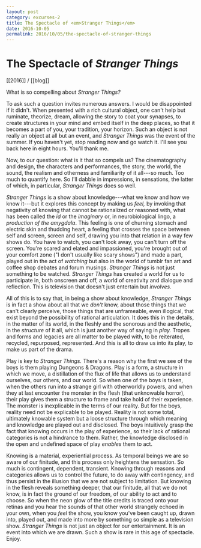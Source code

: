 ```yaml
---
layout: post
category: excurses-2
title: The Spectacle of <em>Stranger Things</em>
date: 2016-10-05
permalink: 2016/10/05/the-spectacle-of-stranger-things
---
```


# The Spectacle of *Stranger Things*

[[2016]] / [[blog]]

What is so compelling about *Stranger Things?*

To ask such a question invites numerous answers. I would be disappointed if it didn\'t. When presented with a rich cultural object, one can\'t help but ruminate, theorize, dream, allowing the story to coat your synapses, to create structures in your mind and embed itself in the deep places, so that it becomes a part of you, your tradition, your horizon. Such an object is not really an object at all but an event, and *Stranger Things* was the event of the summer. If you haven\'t yet, stop reading now and go watch it. I\'ll see you back here in eight hours. You\'ll thank me.

Now, to our question: what is it that so compels us? The cinematography and design, the characters and performances, the story, the world, the sound, the realism and otherness and familiarity of it all---so much. Too much to quantify here. So I\'ll dabble in impressions, in sensations, the latter of which, in particular, *Stranger Things* does so well.

*Stranger Things* is a show about knowledge---what we know and how we know it---but it explores this concept by making us *feel,* by invoking that negativity of knowing that cannot be rationalized or reasoned with, what has been called the *id* or the *imaginary* or, in neurobiological lingo, a *production of the amygdala*. This feeling is one of churning stomach and electric skin and thudding heart, a feeling that crosses the space between self and screen, screen and self, drawing you into that relation in a way few shows do. You have to watch, you can\'t look away, you can\'t turn off the screen. You\'re scared and elated and impassioned, you\'re brought out of your comfort zone ("I don\'t usually like scary shows") and made a part, played out in the act of *watching* but also in the world of tumblr fan art and coffee shop debates and forum musings. *Stranger Things* is not just something to be watched. *Stranger Things* has created a world for us to participate in, both onscreen and off, a world of creativity and dialogue and reflection. This is television that doesn\'t just entertain but *involves.*

All of this is to say that, in being a show about knowledge, *Stranger Things* is in fact a show about all that we *don\'t* know, about those things that we can\'t clearly perceive, those things that are unframeable, even illogical, that exist beyond the possibility of rational articulation. It does this in the details, in the matter of its world, in the fleshly and the sonorous and the aesthetic, in the *structure* of it all, which is just another way of saying in *play.* Tropes and forms and legacies are all matter to be played with, to be reiterated, recycled, repurposed, represented. And this is all to draw us into its play, to make us part of the drama.

Play is key to *Stranger Things.* There\'s a reason why the first we see of the boys is them playing Dungeons & Dragons. Play is a form, a structure in which we move, a distillation of the flux of life that allows us to understand ourselves, our others, and our world. So when one of the boys is taken, when the others run into a strange girl with otherworldly powers, and when they at last encounter the monster in the flesh (that unknowable horror), their play gives them a structure to frame and take hold of their experience. The monster is inexplicable in the terms of our reality. But for the boys, reality need not be explicable to be played. Reality is not some total, ultimately knowable system but a loose structure through which meaning and knowledge are played out and disclosed. The boys intuitively grasp the fact that knowing occurs in the play of experience, so their lack of rational categories is not a hindrance to them. Rather, the knowledge disclosed in the open and undefined space of play *enables* them to act.

Knowing is a material, experiential process. As temporal beings we are so aware of our finitude, and this process only heightens the sensation. So much is contingent, dependent, transient. Knowing through reasons and categories allows us to control the future, to do away with contingency, and thus persist in the illusion that we are not subject to limitation. But knowing in the flesh reveals something deeper, that our finitude, all that we do not know, is in fact the ground of our freedom, of our ability to act and to choose. So when the neon glow of the title credits is traced onto your retinas and you hear the sounds of that other world strangely echoed in your own, when you *feel* the show, you know you\'ve been caught up, drawn into, played out, and made into more by something so simple as a television show. *Stranger Things* is not just an object for our entertainment. It is an event into which we are drawn. Such a show is rare in this age of spectacle. Enjoy.
